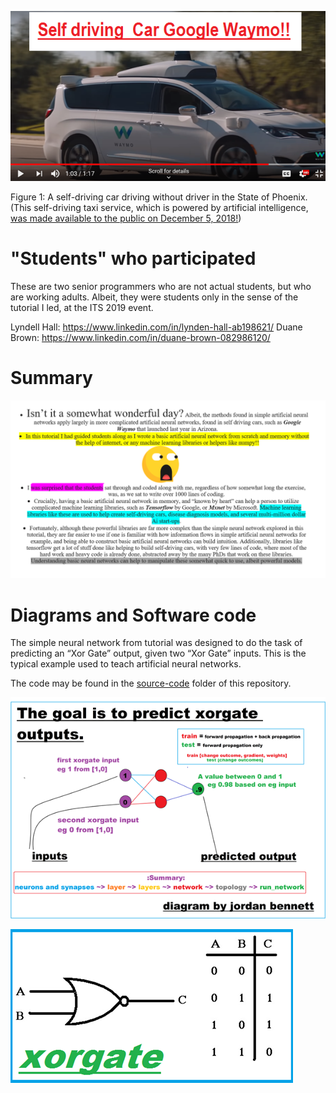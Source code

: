 ![Alt text](https://github.com/JordanMicahBennett/Live-ITS-2019-Artificial-Neural-Network-Tutorial-Code/blob/master/images/SummaryHeaderImage.png?raw=true "default page")


Figure 1: A self-driving car driving without driver in the State of Phoenix. (This self-driving taxi service, which is powered by artificial intelligence, [was made available to the public on December 5, 2018!](https://www.youtube.com/watch?v=Eq89YGbERzs))

"Students" who participated
===========
These are two senior programmers who are not actual students, but who are working adults.
Albeit, they were students only in the sense of the tutorial I led, at the ITS 2019 event.

Lyndell Hall: https://www.linkedin.com/in/lynden-hall-ab198621/
Duane Brown: https://www.linkedin.com/in/duane-brown-082986120/

Summary
===========
![Alt text](https://github.com/JordanMicahBennett/Live-ITS-2019-Artificial-Neural-Network-Tutorial-Code/blob/master/images/SummaryPart1.png?raw=true "default page")


Diagrams and Software code
===========
The simple neural network from tutorial was designed to do the task of predicting an “Xor Gate” output, given two “Xor Gate” inputs. This is the typical example used to teach artificial neural  networks.

The code may be found in the [source-code](https://github.com/JordanMicahBennett/Live-ITS-2019-Artificial-Neural-Network-Tutorial-Code/tree/master/source-code) folder of this repository.

![Alt text](https://github.com/JordanMicahBennett/Live-ITS-2019-Artificial-Neural-Network-Tutorial-Code/blob/master/images/basic%20nn%20architecture.png?raw=true "default page")

![Alt text](https://github.com/JordanMicahBennett/Live-ITS-2019-Artificial-Neural-Network-Tutorial-Code/blob/master/images/Xor%20gate.png?raw=true "default page")

